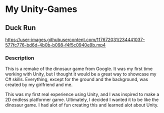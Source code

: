 # My Unity-Games
## Duck Run

https://user-images.githubusercontent.com/117672031/234441037-577fc776-bd6d-4b0b-b098-f4f5c0940e9b.mp4

### Description
This is a remake of the dinosaur game from Google. It was my first time working with Unity, but I thought it would be a great way to showcase my C# skills. Everything, except for the ground and the background, was created by my girlfriend and me.

This was my first real experience using Unity, and I was inspired to make a 2D endless platformer game. Ultimately, I decided I wanted it to be like the dinosaur game.
I had alot of fun creating this and learned alot about Unity.
